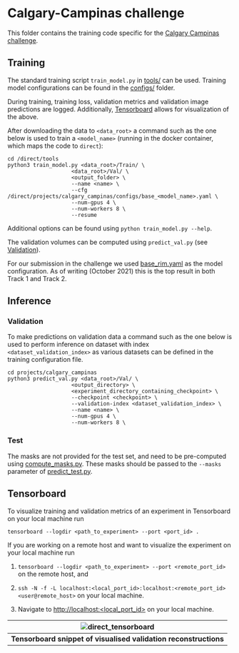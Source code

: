 
# Calgary-Campinas challenge
This folder contains the training code specific for the [Calgary Campinas challenge](https://sites.google.com/view/calgary-campinas-dataset/mr-reconstruction-challenge).

## Training
The standard training script `train_model.py` in [tools/](tools) can be used. Training model configurations can be found in the [configs/](configs) folder.  

During training, training loss, validation metrics and validation image predictions are logged. Additionally, [Tensorboard](#tensorboard) allows for visualization of the above. 

After downloading the data to `<data_root>` a command such as the one below is used to train a `<model_name>` (running in the docker container, which maps the code to `direct`):
```
cd /direct/tools
python3 train_model.py <data_root>/Train/ \
                    <data_root>/Val/ \
                    <output_folder> \
                    --name <name> \
                    --cfg /direct/projects/calgary_campinas/configs/base_<model_name>.yaml \
                    --num-gpus 4 \
                    --num-workers 8 \
                    --resume
```
Additional options can be found using `python train_model.py --help`.

The validation volumes can be computed using `predict_val.py` (see [Validation](#validation)).

For our submission in the challenge we used [base_rim.yaml](configs/base_rim.yaml) as the model configuration. As of writing (October 2021) this is the top result in both Track 1 and Track 2.

## Inference

### Validation
To make predictions on validation data a command such as the one below is used to perform inference on dataset with index `<dataset_validation_index>` as various datasets can be defined in the training configuration file.
```
cd projects/calgary_campinas
python3 predict_val.py <data_root>/Val/ \
                    <output_directory> \
                    <experiment_directory_containing_checkpoint> \
                    --checkpoint <checkpoint> \
                    --validation-index <dataset_validation_index> \
                    --name <name> \
                    --num-gpus 4 \
                    --num-workers 8 \
```
### Test 
The masks are not provided for the test set, and need to be pre-computed using [compute_masks.py](compute_masks.py).
These masks should be passed to the `--masks` parameter of [predict_test.py](predict_test.py).

##  Tensorboard
To visualize training and validation metrics of an experiment in Tensorboard on your local machine run
```
tensorboard --logdir <path_to_experiment> --port <port_id> . 
```
If you are working on a remote host and want to visualize the experiment on your local machine run 

 1. ```tensorboard --logdir <path_to_experiment> --port <remote_port_id>``` on the remote host, and

 2. ```ssh -N -f -L localhost:<local_port_id>:localhost:<remote_port_id> <user@remote_host>``` on your local machine.

 3. Navigate to [http://localhost:<local_port_id>](http://localhost:local_port_id) on your local machine.

| ![direct_tensorboard](https://user-images.githubusercontent.com/71031687/137918503-84b894e4-b9db-42cd-8e94-03bb098171fa.gif) |
|:--:|
| <b> Tensorboard snippet of visualised validation reconstructions <b> |
